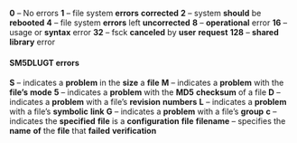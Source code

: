 **0** – No errors
**1** – file system **errors** **corrected**
**2** – system **should** be **rebooted**
**4** – file system **errors** left **uncorrected**
**8** – **operational** error
**16** – usage or **syntax** error
**32** – fsck **canceled** by **user** **request**
**128** – **shared** **library** error

#### **SM5DLUGT errors**

**S** – indicates a **problem** in the **size** a **file**
**M** – indicates a **problem** with the **file’s** **mode**
**5** – indicates a **problem** with the **MD5** **checksum** of a file
**D** – indicates a **problem** with a file’s **revision** **numbers**
**L** – indicates a **problem** with a file’s **symbolic** **link**
**G** – indicates a **problem** with a file’s **group**
**c** – indicates the **specified** **file** is a **configuration** **file**
**filename** – specifies the **name** **of** the **file** that **failed** **verification**


